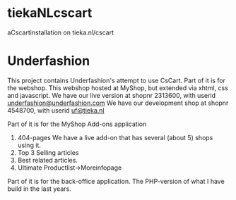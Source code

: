 tiekaNLcscart
=============

aCscartinstallation on tieka.nl/cscart

Underfashion
============
This project contains Underfashion's attempt to use CsCart.
Part of it is for the webshop.
   This webshop hosted at MyShop, but extended via xhtml, css and javascript.
   We have our live version at shopnr 2313600, with userid underfashion@underfashion.com
   We have our development shop at shopnr 4548700, with userid uf@tieka.nl

Part of it is for the MyShop Add-ons application
1) 404-pages We have a live add-on that has several (about 5) shops using it.
2) Top 3 Selling articles
3) Best related articles.
4) Ultimate Productlist->Moreinfopage

Part of it is for the back-office application.
The PHP-version of what I have build in the last years.